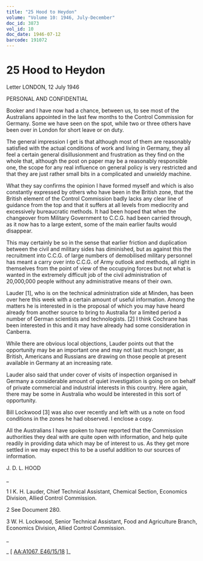 ```yaml
---
title: "25 Hood to Heydon"
volume: "Volume 10: 1946, July-December"
doc_id: 3873
vol_id: 10
doc_date: 1946-07-12
barcode: 191072
---
```


# 25 Hood to Heydon

Letter LONDON, 12 July 1946

PERSONAL AND CONFIDENTIAL

Booker and I have now had a chance, between us, to see most of the Australians appointed in the last few months to the Control Commission for Germany. Some we have seen on the spot, while two or three others have been over in London for short leave or on duty.

The general impression I get is that although most of them are reasonably satisfied with the actual conditions of work and living in Germany, they all feel a certain general disillusionment and frustration as they find on the whole that, although the post on paper may be a reasonably responsible one, the scope for any real influence on general policy is very restricted and that they are just rather small bits in a complicated and unwieldy machine.

What they say confirms the opinion I have formed myself and which is also constantly expressed by others who have been in the British zone, that the British element of the Control Commission badly lacks any clear line of guidance from the top and that it suffers at all levels from mediocrity and excessively bureaucratic methods. It had been hoped that when the changeover from Military Government to C.C.G. had been carried through, as it now has to a large extent, some of the main earlier faults would disappear.

This may certainly be so in the sense that earlier friction and duplication between the civil and military sides has diminished, but as against this the recruitment into C.C.G. of large numbers of demobilised military personnel has meant a carry over into C.C.G. of Army outlook and methods, all right in themselves from the point of view of the occupying forces but not what is wanted in the extremely difficult job of the civil administration of 20,000,000 people without any administrative means of their own.

Lauder [1], who is on the technical administration side at Minden, has been over here this week with a certain amount of useful information. Among the matters he is interested in is the proposal of which you may have heard already from another source to bring to Australia for a limited period a number of German scientists and technologists. [2] I think Cochrane has been interested in this and it may have already had some consideration in Canberra.

While there are obvious local objections, Lauder points out that the opportunity may be an important one and may not last much longer, as British, Americans and Russians are drawing on those people at present available in Germany at an increasing rate.

Lauder also said that under cover of visits of inspection organised in Germany a considerable amount of quiet investigation is going on on behalf of private commercial and industrial interests in this country. Here again, there may be some in Australia who would be interested in this sort of opportunity.

Bill Lockwood [3] was also over recently and left with us a note on food conditions in the zones he had observed. I enclose a copy.

All the Australians I have spoken to have reported that the Commission authorities they deal with are quite open with information, and help quite readily in providing data which may be of interest to us. As they get more settled in we may expect this to be a useful addition to our sources of information.

J. D. L. HOOD

_

1 I K. H. Lauder, Chief Technical Assistant, Chemical Section, Economics Division, Allied Control Commission.

2 See Document 280.

3 W. H. Lockwood, Senior Technical Assistant, Food and Agriculture Branch, Economics Division, Allied Control Commission.

_

_ [ [AA:A1067, E46/15/18](http://www.naa.gov.au/cgi-bin/Search?O=I&Number=191072) ]_
